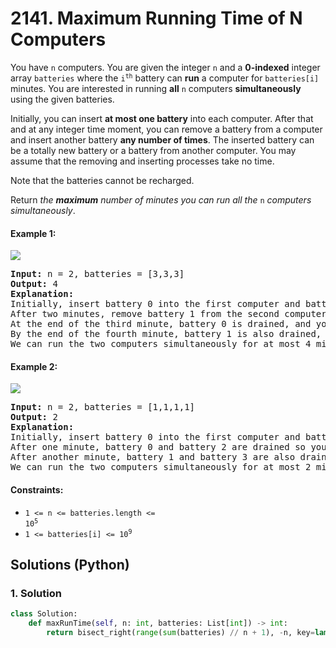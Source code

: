 # 2141. Maximum Running Time of N Computers
You have `n` computers. You are given the integer `n` and a **0-indexed** integer array `batteries` where the <code>i<sup>th</sup></code> battery can **run** a computer for `batteries[i]` minutes. You are interested in running **all** `n` computers **simultaneously** using the given batteries.

Initially, you can insert **at most one battery** into each computer. After that and at any integer time moment, you can remove a battery from a computer and insert another battery **any number of times**. The inserted battery can be a totally new battery or a battery from another computer. You may assume that the removing and inserting processes take no time.

Note that the batteries cannot be recharged.

Return *the **maximum** number of minutes you can run all the* `n` *computers simultaneously*.

#### Example 1:
![](https://assets.leetcode.com/uploads/2022/01/06/example1-fit.png)
<pre>
<strong>Input:</strong> n = 2, batteries = [3,3,3]
<strong>Output:</strong> 4
<strong>Explanation:</strong>
Initially, insert battery 0 into the first computer and battery 1 into the second computer.
After two minutes, remove battery 1 from the second computer and insert battery 2 instead. Note that battery 1 can still run for one minute.
At the end of the third minute, battery 0 is drained, and you need to remove it from the first computer and insert battery 1 instead.
By the end of the fourth minute, battery 1 is also drained, and the first computer is no longer running.
We can run the two computers simultaneously for at most 4 minutes, so we return 4.
</pre>

#### Example 2:
![](https://assets.leetcode.com/uploads/2022/01/06/example2.png)
<pre>
<strong>Input:</strong> n = 2, batteries = [1,1,1,1]
<strong>Output:</strong> 2
<strong>Explanation:</strong>
Initially, insert battery 0 into the first computer and battery 2 into the second computer.
After one minute, battery 0 and battery 2 are drained so you need to remove them and insert battery 1 into the first computer and battery 3 into the second computer.
After another minute, battery 1 and battery 3 are also drained so the first and second computers are no longer running.
We can run the two computers simultaneously for at most 2 minutes, so we return 2.
</pre>

#### Constraints:
* <code>1 <= n <= batteries.length <= 10<sup>5</sup></code>
* <code>1 <= batteries[i] <= 10<sup>9</sup></code>

## Solutions (Python)

### 1. Solution
```Python
class Solution:
    def maxRunTime(self, n: int, batteries: List[int]) -> int:
        return bisect_right(range(sum(batteries) // n + 1), -n, key=lambda m: -(sum(min(m, b) for b in batteries) // m)) - 1
```
